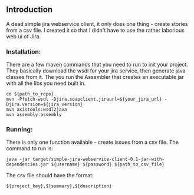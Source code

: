 ## Introduction
A dead simple jira webservice client, it only does one thing - create stories from a csv file. I created it so that I didn't have to use the rather laborious web ui of Jira.
### Installation:
There are a few maven commands that you need to run to init your project. They basically download the wsdl for your jira service, then generate java classes from it.
The you run the Assembler that creates an executable jar with all the libs you need built in.

    cd ${path_to_repo}
    mvn -Pfetch-wsdl -Djira.soapclient.jiraurl=${your_jira_url} -Djira.version=${jira_version}
    mvn axistools:wsdl2java
    mvn assembly:assembly

### Running:
There is only one function available - create issues from a csv file.
The command to run is: 

    java -jar target/simple-jira-webservice-client-0.1-jar-with-dependencies.jar ${username} ${password} ${path_to_csv_file}

The csv file should have the format: 

    ${project_key},${summary},${description}
    